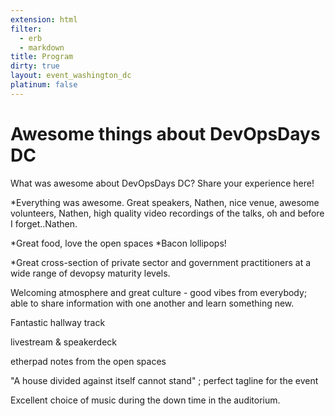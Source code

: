 ```yaml
---
extension: html
filter:
  - erb
  - markdown
title: Program
dirty: true
layout: event_washington_dc
platinum: false
---
```


# Awesome things about DevOpsDays DC

What was awesome about DevOpsDays DC?  Share your experience here!

*Everything was awesome. Great speakers, Nathen, nice venue, awesome volunteers, Nathen, high quality video recordings of the talks, oh and before I forget..Nathen.

*Great food, love the open spaces
*Bacon lollipops!

*Great cross-section of private sector and government practitioners at a wide range of devopsy maturity levels.

Welcoming atmosphere and great culture - good vibes from everybody; able to share information with one another and learn something new.

Fantastic hallway track

livestream & speakerdeck

etherpad notes from the open spaces

"A house divided against itself cannot stand" ; perfect tagline for the event

Excellent choice of music during the down time in the auditorium.
